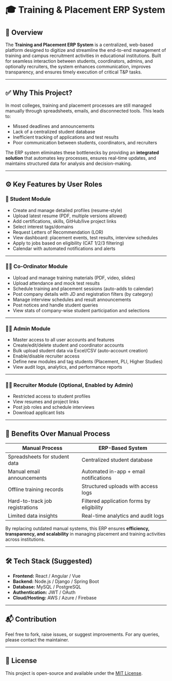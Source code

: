 # 🎓 Training & Placement ERP System

## 📌 Overview

The **Training and Placement ERP System** is a centralized, web-based platform designed to digitize and streamline the end-to-end management of training and campus recruitment activities in educational institutions. Built for seamless interaction between students, coordinators, admins, and optionally recruiters, the system enhances communication, improves transparency, and ensures timely execution of critical T&P tasks.

---

## ✅ Why This Project?

In most colleges, training and placement processes are still managed manually through spreadsheets, emails, and disconnected tools. This leads to:

- Missed deadlines and announcements
- Lack of a centralized student database
- Inefficient tracking of applications and test results
- Poor communication between students, coordinators, and recruiters

The ERP system eliminates these bottlenecks by providing an **integrated solution** that automates key processes, ensures real-time updates, and maintains structured data for analysis and decision-making.

---

## ⚙️ Key Features by User Roles

### 👤 Student Module

- Create and manage detailed profiles (resume-style)
- Upload latest resume (PDF, multiple versions allowed)
- Add certifications, skills, GitHub/live project links
- Select interest tags/domains
- Request Letters of Recommendation (LOR)
- View dashboard: placement events, test results, interview schedules
- Apply to jobs based on eligibility (CAT 1/2/3 filtering)
- Calendar with automated notifications and alerts

---

### 🧑‍🏫 Co-Ordinator Module

- Upload and manage training materials (PDF, video, slides)
- Upload attendance and mock test results
- Schedule training and placement sessions (auto-adds to calendar)
- Post company details with JD and registration filters (by category)
- Manage interview schedules and result announcements
- Post notices and handle student queries
- View stats of company-wise student participation and selections

---

### 👨‍💼 Admin Module

- Master access to all user accounts and features
- Create/edit/delete student and coordinator accounts
- Bulk upload student data via Excel/CSV (auto-account creation)
- Enable/disable recruiter access
- Define new modules and tag students (Placement, PLI, Higher Studies)
- View audit logs, analytics, and performance reports

---

### 🧑‍💼 Recruiter Module (Optional, Enabled by Admin)

- Restricted access to student profiles
- View resumes and project links
- Post job roles and schedule interviews
- Download applicant lists

---

## 🚀 Benefits Over Manual Process

| Manual Process | ERP-Based System |
|----------------|------------------|
| Spreadsheets for student data | Centralized student database |
| Manual email announcements | Automated in-app + email notifications |
| Offline training records | Structured uploads with access logs |
| Hard-to-track job registrations | Filtered application forms by eligibility |
| Limited data insights | Real-time analytics and audit logs |

By replacing outdated manual systems, this ERP ensures **efficiency, transparency, and scalability** in managing placement and training activities across institutions.

---

## 🛠️ Tech Stack (Suggested)

- **Frontend:** React / Angular / Vue
- **Backend:** Node.js / Django / Spring Boot
- **Database:** MySQL / PostgreSQL
- **Authentication:** JWT / OAuth
- **Cloud/Hosting:** AWS / Azure / Firebase

---

## 📬 Contribution

Feel free to fork, raise issues, or suggest improvements. For any queries, please contact the maintainer.

---

## 📄 License

This project is open-source and available under the [MIT License](LICENSE).
